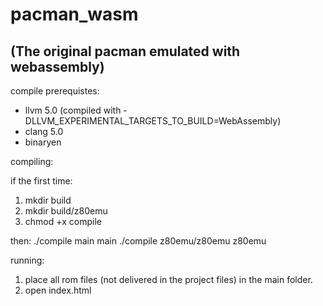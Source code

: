 # pacman_wasm 
## (The original pacman emulated with webassembly)

compile prerequistes:
* llvm 5.0 (compiled with -DLLVM_EXPERIMENTAL_TARGETS_TO_BUILD=WebAssembly)
* clang 5.0
* binaryen

compiling:

if the first time: 
1. mkdir build 
2. mkdir build/z80emu
3. chmod +x compile

then:
./compile main main
./compile z80emu/z80emu z80emu


running: 
1. place all rom files (not delivered in the project files) in the main folder.
2. open index.html

